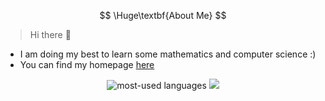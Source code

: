 $$
\Huge\textbf{About Me}
$$

> Hi there 👋
- I am doing my best to learn some mathematics and computer science :)
- You can find my homepage [here](https://p.wuct.site)

<center>
  <picture>
    <img src="https://github-readme-stats-px74byejo-wuc9521s-projects.vercel.app/api/top-langs/?layout=donut&username=wuc9521&langs_count=7&hide=jupyter%20notebook,css&custom_title=most-used%20lanaguges&exclude_repo=wuc9521.github.io,notes" alt="most-used languages">
    <img src="https://github-readme-stats-px74byejo-wuc9521s-projects.vercel.app/api/top-langs?layout=donut&exclude_repo=wuc9521.github.io%2Cnotes&username=wuc9521&hide=jupyter%20notebook%2Ccss&langs_count=7&custom_title=most-used%20lanaguges">
  </picture>
</center>
